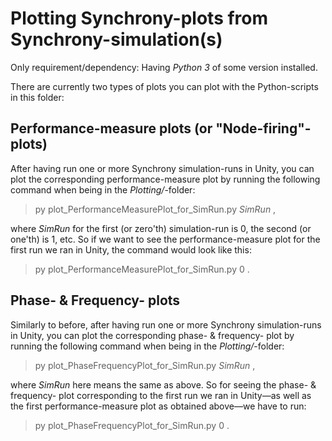 # Plotting Synchrony-plots from Synchrony-simulation(s)

Only requirement/dependency: Having _Python 3_ of some version installed.

There are currently two types of plots you can plot with the Python-scripts in this folder:

## Performance-measure plots (or "Node-firing"-plots)

After having run one or more Synchrony simulation-runs in Unity, you can plot the corresponding performance-measure plot by running the following command when being in the _Plotting/_-folder:

> py plot_PerformanceMeasurePlot_for_SimRun.py _SimRun_ ,

where _SimRun_ for the first (or zero'th) simulation-run is 0, the second (or one'th) is 1, etc. So if we want to see the performance-measure plot for the first run we ran in Unity, the command would look like this:

> py plot_PerformanceMeasurePlot_for_SimRun.py 0 .


## Phase- & Frequency- plots

Similarly to before, after having run one or more Synchrony simulation-runs in Unity, you can plot the corresponding phase- & frequency- plot by running the following command when being in the _Plotting/_-folder:

> py plot_PhaseFrequencyPlot_for_SimRun.py _SimRun_ ,

where _SimRun_ here means the same as above. So for seeing the phase- & frequency- plot corresponding to the first run we ran in Unity—as well as the first performance-measure plot as obtained above—we have to run:

> py plot_PhaseFrequencyPlot_for_SimRun.py 0 .
